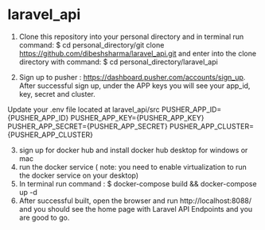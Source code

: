 # laravel_api

1) Clone this repository into your personal directory and in terminal run command:
$ cd personal_directory/git clone https://github.com/dibeshsharma/laravel_api.git 
and enter into the clone directory with command:
$ cd personal_directory/laravel_api

2) Sign up to pusher : https://dashboard.pusher.com/accounts/sign_up. After successful sign up, under the APP keys you will see your app_id, key, secret and cluster.

Update your .env file located at laravel_api/src 
PUSHER_APP_ID={PUSHER_APP_ID}
PUSHER_APP_KEY={PUSHER_APP_KEY}
PUSHER_APP_SECRET={PUSHER_APP_SECRET}
PUSHER_APP_CLUSTER={PUSHER_APP_CLUSTER}

3) sign up for docker hub and install docker hub desktop for windows or mac
4) run the docker service ( note: you need to enable virtualization to run the docker service on your desktop)
5) In terminal run command :
$ docker-compose build && docker-compose up -d
6) After successful built, open the browser and run http://localhost:8088/ and you should see the home page with Laravel API Endpoints and you are good to go.
